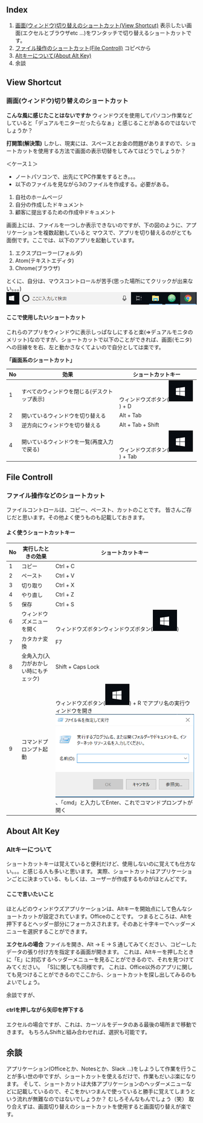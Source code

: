 ## Index
1. [画面(ウィンドウ)切り替えのショートカット(View Shortcut)](#view-shortcut)
 表示したい画面(エクセルとブラウザetc ...)をワンタッチで切り替えるショートカットです。
2. [ファイル操作のショートカット(File Controll)](#file-controll)
  コピペから
3. [Altキーについて(About Alt Key)](#about-alt-key)
4. 余談

## View Shortcut
### 画面(ウィンドウ)切り替えのショートカット
**こんな風に感じたことはないですか**
ウィンドウズを使用してパソコン作業などしていると「デュアルモニターだったらなぁ」と感じることがあるのではないでしょうか？

**打開策(解決策)**
しかし、現実には、スペースとお金の問題がありますので、ショートカットを使用する方法で画面の表示切替をしてみてはどうでしょうか？

＜ケース１＞
* ノートパソコンで、出先にてPC作業をするとき。。。
* 以下のファイルを見ながら3のファイルを作成する。必要がある。
 1. 自社のホームページ
 2. 自分の作成したドキュメント
 3. 顧客に提出するための作成中ドキュメント

画面上には、ファイルを一つしか表示できないのですが、下の図のように、アプリケーションを複数起動していると
マウスで、アプリを切り替えるのがとても面倒です。ここでは、以下のアプリを起動しています。
1. エクスプローラー(フォルダ)
2. Atom(テキストエディタ)
3. Chrome(ブラウザ)

とくに、自分は、マウスコントロールが苦手(思った場所にてクリックが出来ない。。。)
![FotterIcons](./img/footerIcon.png)

#### ここで使用したいショートカット
これらのアプリをウィンドウに表示しっぱなしにすると楽(⇒デュアルモニタのメリット)なのですが、ショートカットで以下のことができれば、画面(モニタ)への目線をを右、左と動かさなくてよいので自分としては楽です。

**「画面系のショートカット」**

| No | 効果 | ショートカットキー |
| -- | ------- | ---- |
| 1  | すべてのウィンドウを閉じる(デスクトップ表示) | ウィンドウズボタン(![winBut](./img/winBut.png)) + D |
| 2  | 開いているウィンドウを切り替える | Alt + Tab |
| 3  | 逆方向にウィンドウを切り替える | Alt + Tab + Shift |
| 4  | 開いているウィンドウを一覧(再度入力で戻る) | ウィンドウズボタン(![winBut](./img/winBut.png)) + Tab |

## File Controll
### ファイル操作などのショートカット
ファイルコントロールは、コピー、ペースト、カットのことです。
皆さんご存じだと思います。その他よく使うものも記載しておきます。

#### よく使うショートカットキー

| No | 実行したときの効果 | ショートカットキー |
| -- | ---- | ---- |
| 1  | コピー | Ctrl + C |
| 2  | ペースト | Ctrl + V |
| 3  | 切り取り | Ctrl + X |
| 4  | やり直し | Ctrl + Z |
| 5  | 保存 | Ctrl + S |
| 6  | ウィンドウズメニューを開く | ウィンドウズボタンウィンドウズボタン(![winBut](./img/winBut.png)) |
| 7  | カタカナ変換 | F7 |
| 8  | 全角入力(入力がおかしい時にもチェック) | Shift + Caps Lock |
| 9 | コマンドプロンプト起動  | ウィンドウズボタン(![winBut](./img/winBut.png)) + R でアプリ名の実行ウィンドウを開き  ![exeFileName.pn](./img/exeFileName.png)、「cmd」と入力してEnter、これでコマンドプロンプトが開く |


## About Alt Key
### Altキーについて
ショートカットキーは覚えていると便利だけど、使用しないのに覚えても仕方ない。。。と感じる人も多いと思います。
実際、ショートカットはアプリケーションごとに決まっている、もしくは、ユーザーが作成するものがほとんどです。

#### ここで言いたいこと
ほとんどのウィンドウズアプリケーションは、Altキーを開始点にして色んなショートカットが設定されています。Officeのことです。
つまるところは、Altを押下するとヘッダー部分にフォーカスされます。そのあと十字キーでヘッダーメニューを選択することができます。

**エクセルの場合**
ファイルを開き、Alt -> E -> S 通してみてください、コピーしたデータの張り付け方を指定する画面が開きます。
これは、Altキーを押したときに「E」に対応するヘッダーメニューを見ることができるので、それを見つけてみてください。
「S]に関しても同様です。
これは、Office以外のアプリに関しても見つけることができるのでここから、ショートカットを探し出してみるのもよいでしょう。

余談ですが、
#### ctrlを押しながら矢印を押下する
エクセルの場合ですが、これは、カーソルをデータのある最後の場所まで移動できます。
もちろんShiftと組み合わせれば、選択も可能です。

## 余談
アプリケーション(Officeとか、Notesとか、Slack ...)をしようして作業を行うことが多い世の中ですが、ショートカットを使えるだけで、作業もだいぶ楽になります。
そして、ショートカットは大体アプリケーションのヘッダーメニューなどに記載しているので、そこをかいつまんで使っていると勝手に覚えてしまうという流れが無難なのではないでしょうか？
むしろそんなもんでしょう（笑）
取り合えずは、画面切り替えのショートカットを使用すると画面切り替えが楽です。
